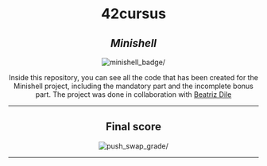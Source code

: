 <h1 align=center>
	<b>42cursus</b>
</h1>

<div align=center>
	<h2>
		<i>Minishell</i>
	</h2>
	<img src="https://github.com/GiovannaCoqueiro/42cursus-minishell/assets/115947494/3a8baaa6-f2cf-4f22-8109-944eedff4242" alt=minishell_badge/>
	<p align=center>
    		Inside this repository, you can see all the code that has been created for the Minishell project, including the mandatory part and the incomplete bonus part. The project was done in collaboration with <a href="https://github.com/beatrizdile">Beatriz Dile</a>
	</p>
</div>

---

<div align=center>
	<h2>
		Final score
	</h2>
	<img src="https://github.com/GiovannaCoqueiro/42cursus-minishell/assets/115947494/616c7e93-a227-4022-87ce-183922018a1e" alt=push_swap_grade/>
</div>

---

